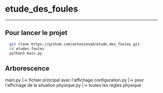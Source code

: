 # etude_des_foules

---

## Pour lancer le projet

```bash
  git clone https://github.com/antoninnad/etude_des_foules.git
  cd etudes-foules
  python3 main.py
```

## Arborescence
  main.py
  \|-> fichier principal avec l'affichage
  configuration.py
  |-> pour l'affichage de la situation
  physique.py
  |-> toutes les règles physique
